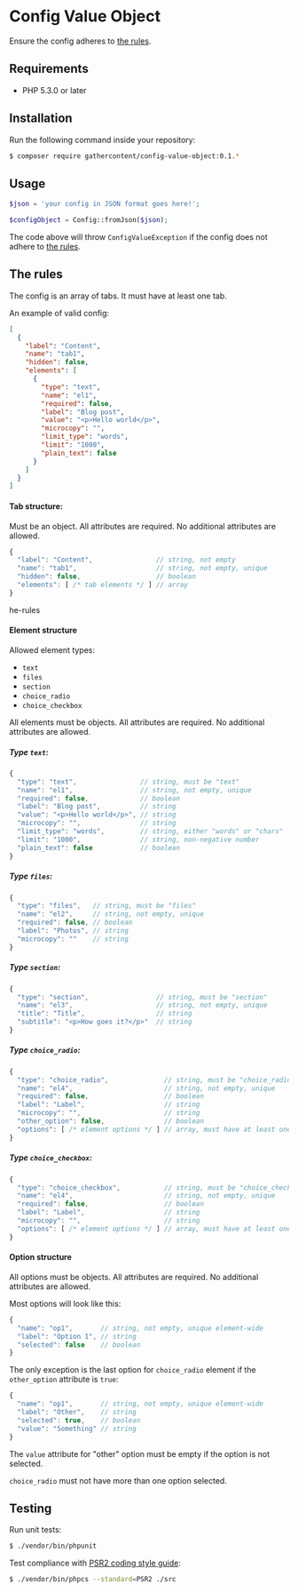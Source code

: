 # Config Value Object

Ensure the config adheres to [the rules](#the-rules).

## Requirements

- PHP 5.3.0 or later

## Installation

Run the following command inside your repository:

```bash
$ composer require gathercontent/config-value-object:0.1.*
```
## Usage

```php
$json = 'your config in JSON format goes here!';

$configObject = Config::fromJson($json);
```

The code above will throw `ConfigValueException` if the config does not adhere to [the rules](#the-rules).

## The rules

The config is an array of tabs. It must have at least one tab.

An example of valid config:

```json
[
  {
    "label": "Content",
    "name": "tab1",
    "hidden": false,
    "elements": [
      {
        "type": "text",
        "name": "el1",
        "required": false,
        "label": "Blog post",
        "value": "<p>Hello world</p>",
        "microcopy": "",
        "limit_type": "words",
        "limit": "1000",
        "plain_text": false
      }
    ]
  }
]
```

#### Tab structure:

Must be an object. All attributes are required. No additional attributes are allowed.

```javascript
{
  "label": "Content",                // string, not empty
  "name": "tab1",                    // string, not empty, unique
  "hidden": false,                   // boolean
  "elements": [ /* tab elements */ ] // array
}
```
he-rules
#### Element structure

Allowed element types:

  - `text`
  - `files`
  - `section`
  - `choice_radio`
  - `choice_checkbox`

All elements must be objects. All attributes are required. No additional attributes are allowed.

##### Type `text`:

```javascript
{
  "type": "text",                // string, must be "text"
  "name": "el1",                 // string, not empty, unique
  "required": false,             // boolean
  "label": "Blog post",          // string
  "value": "<p>Hello world</p>", // string
  "microcopy": "",               // string
  "limit_type": "words",         // string, either "words" or "chars"
  "limit": "1000",               // string, non-negative number
  "plain_text": false            // boolean
}
```

##### Type `files`:

```javascript
{
  "type": "files",   // string, must be "files"
  "name": "el2",     // string, not empty, unique
  "required": false, // boolean
  "label": "Photos", // string
  "microcopy": ""    // string
}
```

##### Type `section`:

```javascript
{
  "type": "section",                 // string, must be "section"
  "name": "el3",                     // string, not empty, unique
  "title": "Title",                  // string
  "subtitle": "<p>How goes it?</p>"  // string
}
```

##### Type `choice_radio`:

```javascript
{
  "type": "choice_radio",              // string, must be "choice_radio"
  "name": "el4",                       // string, not empty, unique
  "required": false,                   // boolean
  "label": "Label",                    // string
  "microcopy": "",                     // string
  "other_option": false,               // boolean
  "options": [ /* element options */ ] // array, must have at least one option
}
```

##### Type `choice_checkbox`:

```javascript
{
  "type": "choice_checkbox",           // string, must be "choice_checkbox"
  "name": "el4",                       // string, not empty, unique
  "required": false,                   // boolean
  "label": "Label",                    // string
  "microcopy": "",                     // string
  "options": [ /* element options */ ] // array, must have at least one option
}
```

#### Option structure

All options must be objects. All attributes are required. No additional attributes are allowed.

Most options will look like this:

```javascript
{
  "name": "op1",       // string, not empty, unique element-wide
  "label": "Option 1", // string
  "selected": false    // boolean
}
```

The only exception is the last option for `choice_radio` element if the `other_option` attribute is `true`:

```javascript
{
  "name": "op1",       // string, not empty, unique element-wide
  "label": "Other",    // string
  "selected": true,    // boolean
  "value": "Something" // string
}
```

The `value` attribute for "other" option must be empty if the option is not selected.

`choice_radio` must not have more than one option selected.


## Testing

Run unit tests:

``` bash
$ ./vendor/bin/phpunit
```

Test compliance with [PSR2 coding style guide](http://www.php-fig.org/psr/psr-2/):

``` bash
$ ./vendor/bin/phpcs --standard=PSR2 ./src
```
